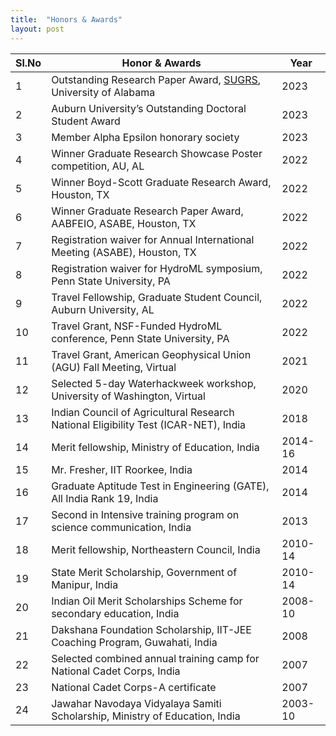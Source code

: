 ```yaml
---
title:  "Honors & Awards"
layout: post
---
```


|**Sl.No**| **Honor & Awards**                                                                          | **Year**|
|---------|---------------------------------------------------------------------------------------------|---------|
| 1       | Outstanding Research Paper Award, [SUGRS](https://sugrs.ua.edu/), University of Alabama     | 2023    |
| 2       | Auburn University’s Outstanding Doctoral Student Award                                      | 2023    |
| 3       | Member Alpha Epsilon honorary society	                                                      | 2023    |
| 4       | Winner Graduate Research Showcase Poster competition, AU, AL                                | 2022    |
| 5       | Winner Boyd-Scott Graduate Research Award, Houston, TX 	                                    | 2022    |
| 6       | Winner Graduate Research Paper Award, AABFEIO, ASABE, Houston, TX                           | 2022    |
| 7       | Registration waiver for Annual International Meeting (ASABE), Houston, TX                   | 2022    |
| 8       | Registration waiver for HydroML symposium, Penn State University, PA                        | 2022    |
| 9       | Travel Fellowship, Graduate Student Council, Auburn University, AL                          | 2022    | 
| 10      | Travel Grant, NSF-Funded HydroML conference, Penn State University, PA                      | 2022    |
| 11      | Travel Grant, American Geophysical Union (AGU) Fall Meeting, Virtual                        | 2021    |
| 12      | Selected 5-day Waterhackweek workshop, University of Washington, Virtual                    | 2020    |
| 13      | Indian Council of Agricultural Research National Eligibility Test (ICAR-NET), India         | 2018    |
| 14      | Merit fellowship, Ministry of Education, India                                              | 2014-16 |
| 15      | Mr. Fresher, IIT Roorkee, India                                                             | 2014    |
| 16      | Graduate Aptitude Test in Engineering (GATE), All India Rank 19, India                      | 2014    |
| 17      | Second in Intensive training program on science communication, India                        | 2013    |
| 18      | Merit fellowship, Northeastern Council, India                                               | 2010-14 |
| 19      |	State Merit Scholarship, Government of Manipur, India                                       | 2010-14 |
| 20      |	Indian Oil Merit Scholarships Scheme for secondary education, India                         | 2008-10 |
| 21      |	Dakshana Foundation Scholarship, IIT-JEE Coaching Program, Guwahati, India                  | 2008    |
| 22      | Selected combined annual training camp for National Cadet Corps, India                      | 2007    |
| 23      | National Cadet Corps-A certificate                                                          | 2007    |
| 24      |	Jawahar Navodaya Vidyalaya Samiti Scholarship, Ministry of Education, India                 | 2003-10 |

